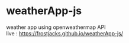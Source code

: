 # weatherApp-js
weather app using openweathermap API </br>
live : https://frostjacks.github.io/weatherApp-js/
